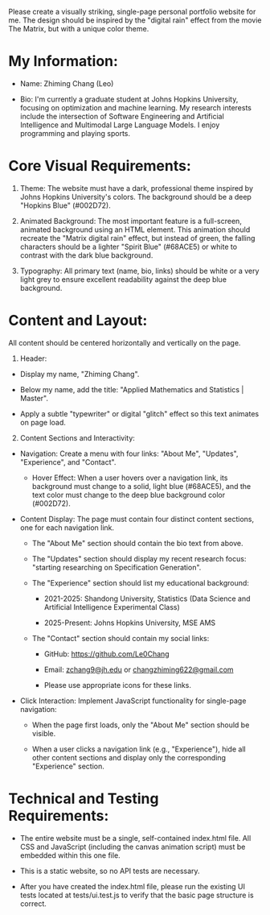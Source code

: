 Please create a visually striking, single-page personal portfolio website for me. The design should be inspired by the "digital rain" effect from the movie The Matrix, but with a unique color theme.

# My Information:

- Name: Zhiming Chang (Leo)

- Bio: I'm currently a graduate student at Johns Hopkins University, focusing on optimization and machine learning. My research interests include the intersection of Software Engineering and Artificial Intelligence and Multimodal Large Language Models. I enjoy programming and playing sports.

# Core Visual Requirements:

1. Theme: 
The website must have a dark, professional theme inspired by Johns Hopkins University's colors. The background should be a deep "Hopkins Blue" (#002D72).

2. Animated Background: 
The most important feature is a full-screen, animated background using an HTML <canvas> element. This animation should recreate the "Matrix digital rain" effect, but instead of green, the falling characters should be a lighter "Spirit Blue" (#68ACE5) or white to contrast with the dark blue background.

3. Typography: 
All primary text (name, bio, links) should be white or a very light grey to ensure excellent readability against the deep blue background.

# Content and Layout:
All content should be centered horizontally and vertically on the page.

1. Header:

- Display my name, "Zhiming Chang".

- Below my name, add the title: "Applied Mathematics and Statistics | Master".

- Apply a subtle "typewriter" or digital "glitch" effect so this text animates on page load.

2. Content Sections and Interactivity:

- Navigation: Create a menu with four links: "About Me", "Updates", "Experience", and "Contact".

    - Hover Effect: When a user hovers over a navigation link, its background must change to a solid, light blue (#68ACE5), and the text color must change to the deep blue background color (#002D72).

- Content Display: The page must contain four distinct content sections, one for each navigation link.

    - The "About Me" section should contain the bio text from above.

    - The "Updates" section should display my recent research focus: "starting researching on Specification Generation".

    - The "Experience" section should list my educational background:

        - 2021-2025: Shandong University, Statistics (Data Science and Artificial Intelligence Experimental Class)

        - 2025-Present: Johns Hopkins University, MSE AMS

    - The "Contact" section should contain my social links:

        - GitHub: https://github.com/Le0Chang

        - Email: zchang9@jh.edu or changzhiming622@gmail.com

        - Please use appropriate icons for these links.

- Click Interaction: Implement JavaScript functionality for single-page navigation:

    - When the page first loads, only the "About Me" section should be visible.

    - When a user clicks a navigation link (e.g., "Experience"), hide all other content sections and display only the corresponding "Experience" section.

# Technical and Testing Requirements:

- The entire website must be a single, self-contained index.html file. All CSS and JavaScript (including the canvas animation script) must be embedded within this one file.

- This is a static website, so no API tests are necessary.

- After you have created the index.html file, please run the existing UI tests located at tests/ui.test.js to verify that the basic page structure is correct.